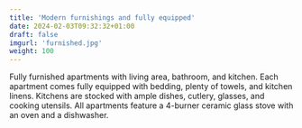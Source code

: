 ```yaml
---
title: 'Modern furnishings and fully equipped'
date: 2024-02-03T09:32:32+01:00
draft: false
imgurl: 'furnished.jpg'
weight: 100
---
```


Fully furnished apartments with living area, bathroom, and kitchen. Each apartment comes fully equipped with bedding, plenty of towels, and kitchen linens. Kitchens are stocked with ample dishes, cutlery, glasses, and cooking utensils. All apartments feature a 4-burner ceramic glass stove with an oven and a dishwasher.
